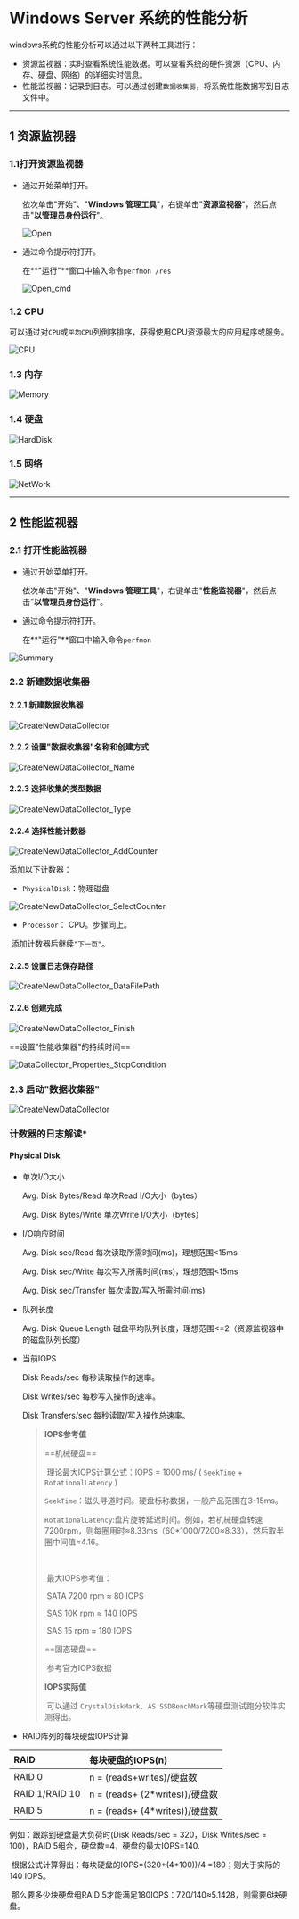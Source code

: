 # Windows Server 系统的性能分析

windows系统的性能分析可以通过以下两种工具进行：

- 资源监视器：实时查看系统性能数据。可以查看系统的硬件资源（CPU、内存、硬盘、网络）的详细实时信息。
- 性能监视器：记录到日志。可以通过创建`数据收集器`，将系统性能数据写到日志文件中。

---

## 1 资源监视器

### 1.1打开资源监视器

- 通过开始菜单打开。

  依次单击"开始"、"**Windows 管理工具**"，右键单击"**资源监视器**"，然后点击"**以管理员身份运行**"。

  ![Open](/images/resource-monitor/Open.jpg)

- 通过命令提示符打开。

  在**"运行"**窗口中输入命令`perfmon /res`

  ![Open_cmd](/images/resource-monitor/Open_cmd.jpg)

### 1.2 CPU

可以通过对`CPU`或`平均CPU`列倒序排序，获得使用CPU资源最大的应用程序或服务。

![CPU](/images/resource-monitor/CPU.jpg)

### 1.3 内存

![Memory](/images/resource-monitor/Memory.jpg)

### 1.4 硬盘

![HardDisk](/images/resource-monitor/HardDisk.jpg)

### 1.5 网络

![NetWork](/images/resource-monitor/NetWork.jpg)

---

## 2 性能监视器

### 2.1 打开性能监视器

- 通过开始菜单打开。

  依次单击"开始"、"**Windows 管理工具**"，右键单击"**性能监视器**"，然后点击"**以管理员身份运行**"。

- 通过命令提示符打开。

  在**"运行"**窗口中输入命令`perfmon`

![Summary](/images/performance-monitor/Summary.jpg)

### 2.2 新建数据收集器

#### 2.2.1 新建数据收集器

![CreateNewDataCollector](/images/performance-monitor/CreateNewDataCollector.jpg)

####  2.2.2 设置"数据收集器"名称和创建方式

![CreateNewDataCollector_Name](/images/performance-monitor/CreateNewDataCollector_Name.jpg)

#### 2.2.3 选择收集的类型数据

![CreateNewDataCollector_Type](/images/performance-monitor/CreateNewDataCollector_Type.jpg)

#### 2.2.4 选择性能计数器

![CreateNewDataCollector_AddCounter](/images/performance-monitor/CreateNewDataCollector_AddCounter.jpg)

添加以下计数器：

- `PhysicalDisk`：物理磁盘

![CreateNewDataCollector_SelectCounter](/images/performance-monitor/CreateNewDataCollector_SelectCounter.jpg)

- `Processor`： CPU。步骤同上。

​	添加计数器后继续`"下一页"`。

#### 2.2.5 设置日志保存路径

![CreateNewDataCollector_DataFilePath](/images/performance-monitor/CreateNewDataCollector_DataFilePath.jpg)

#### 2.2.6 创建完成

![CreateNewDataCollector_Finish](/images/performance-monitor/CreateNewDataCollector_Finish.jpg)

==设置"性能收集器"的持续时间==

![DataCollector_Properties_StopCondition](/images/performance-monitor/DataCollector_Properties_StopCondition.jpg)

### 2.3 启动"数据收集器"

![CreateNewDataCollector](/images/performance-monitor/DataCollector_Start.jpg)



### 计数器的日志解读*

#### Physical Disk

- 单次I/O大小

  Avg. Disk Bytes/Read 单次Read I/O大小（bytes）

  Avg. Disk Bytes/Write 单次Write I/O大小（bytes）

- I/O响应时间

  Avg. Disk sec/Read   每次读取所需时间(ms)，理想范围<15ms

  Avg. Disk sec/Write   每次写入所需时间(ms)，理想范围<15ms

  Avg. Disk sec/Transfer 每次读取/写入所需时间(ms)

- 队列长度

  Avg. Disk Queue Length 磁盘平均队列长度，理想范围<=2（资源监视器中的磁盘队列长度）

- 当前IOPS

  Disk Reads/sec 每秒读取操作的速率。

  Disk Writes/sec 每秒写入操作的速率。

  Disk Transfers/sec 每秒读取/写入操作总速率。

  > **IOPS参考值**
  >
  > ==机械硬盘==
  >
  > ​	理论最大IOPS计算公式：IOPS = 1000 ms/ ( `SeekTime` + `RotationalLatency` )
  >
  > ​	`SeekTime`：磁头寻道时间。硬盘标称数据，一般产品范围在3-15ms。
  >
  > ​	`RotationalLatency`:盘片旋转延迟时间。例如，若机械硬盘转速7200rpm，则每圈用时≈8.33ms（60*1000/7200≈8.33），然后取半圈中间值≈4.16。
  >
  > ​	
  >
  > ​	最大IOPS参考值：
  >
  > ​	SATA 7200 rpm ≈ 80 IOPS
  >
  > ​	SAS 10K rpm ≈  140 IOPS
  >
  > ​	SAS 15 rpm ≈ 180 IOPS
  >
  > ==固态硬盘==
  >
  > ​	参考官方IOPS数据
  >
  > **IOPS实际值**
  >
  > ​	可以通过 `CrystalDiskMark`、`AS SSDBenchMark`等硬盘测试跑分软件实测得出。

  

- RAID阵列的每块硬盘IOPS计算

| RAID           | 每块硬盘的IOPS(n)              |
| :------------- | :----------------------------- |
| RAID 0         | n = (reads+writes)/硬盘数      |
| RAID 1/RAID 10 | n = (reads+ (2*writes))/硬盘数 |
| RAID 5         | n = (reads+ (4*writes))/硬盘数 |

例如：跟踪到硬盘最大负荷时(Disk Reads/sec = 320，Disk Writes/sec = 100)，RAID 5组合，硬盘数=4，硬盘的最大IOPS=140.

​	根据公式计算得出：每块硬盘的IOPS=(320+(4*100))/4 =180；则大于实际的140 IOPS。

​	那么要多少块硬盘组RAID 5才能满足180IOPS：720/140≈5.1428，则需要6块硬盘。

